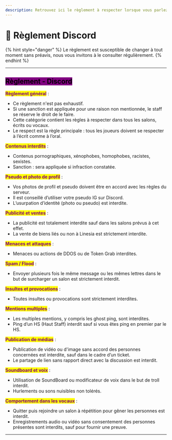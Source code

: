 ```yaml
---
description: Retrouvez ici le règlement à respecter lorsque vous parlez sur le Discord
---
```


# 🤚 Règlement Discord

{% hint style="danger" %}
Le règlement est susceptible de changer à tout moment sans préavis, nous vous invitons à le consulter régulièrement.
{% endhint %}

***

## &#x20;<mark style="background-color:purple;">Règlement - Discord</mark>

<mark style="color:purple;">**Règlement général**</mark> :

* Ce règlement n'est pas exhaustif.
* Si une sanction est appliquée pour une raison non mentionnée, le staff se réserve le droit de le faire.
* Cette catégorie contient les règles à respecter dans tous les salons, écrits ou vocaux.
* Le respect est la règle principale : tous les joueurs doivent se respecter à l’écrit comme à l’oral.

<mark style="color:purple;">**Contenus interdits**</mark> :

* Contenus pornographiques, xénophobes, homophobes, racistes, sexistes.
* Sanction : sera appliquée si infraction constatée.

<mark style="color:purple;">**Pseudo et photo de profil**</mark> :

* Vos photos de profil et pseudo doivent être en accord avec les règles du serveur.
* Il est conseillé d’utiliser votre pseudo IG sur Discord.
* L’usurpation d’identité (photo ou pseudo) est interdite.

<mark style="color:purple;">**Publicité et ventes**</mark> :

* La publicité est totalement interdite sauf dans les salons prévus à cet effet.
* La vente de biens liés ou non à Linesia est strictement interdite.

<mark style="color:purple;">**Menaces et attaques**</mark> :

* Menaces ou actions de DDOS ou de Token Grab interdites.

<mark style="color:purple;">**Spam / Flood**</mark> :

* Envoyer plusieurs fois le même message ou les mêmes lettres dans le but de surcharger un salon est strictement interdit.

<mark style="color:purple;">**Insultes et provocations**</mark> :

* Toutes insultes ou provocations sont strictement interdites.

<mark style="color:purple;">**Mentions multiples**</mark> :

* Les multiples mentions, y compris les ghost ping, sont interdites.
* Ping d’un HS (Haut Staff) interdit sauf si vous êtes ping en premier par le HS.

<mark style="color:purple;">**Publication de médias**</mark> :

* Publication de vidéo ou d'image sans accord des personnes concernées est interdite, sauf dans le cadre d’un ticket.
* Le partage de lien sans rapport direct avec la discussion est interdit.

<mark style="color:purple;">**Soundboard et voix**</mark> :

* Utilisation de SoundBoard ou modificateur de voix dans le but de troll interdit.
* Hurlements ou sons nuisibles non tolérés.

<mark style="color:purple;">**Comportement dans les vocaux**</mark> :

* Quitter puis rejoindre un salon à répétition pour gêner les personnes est interdit.
* Enregistrements audio ou vidéo sans consentement des personnes présentes sont interdits, sauf pour fournir une preuve.

***
